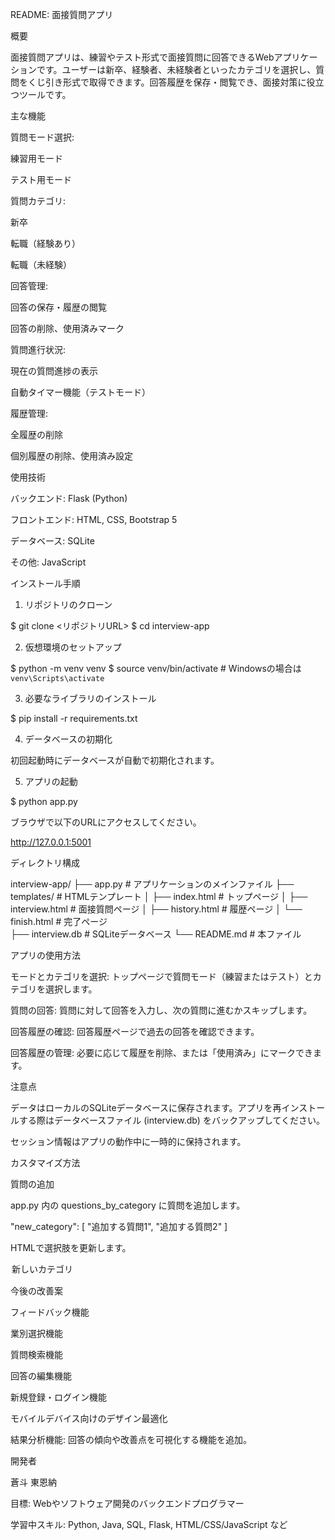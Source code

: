 README: 面接質問アプリ

概要

面接質問アプリは、練習やテスト形式で面接質問に回答できるWebアプリケーションです。ユーザーは新卒、経験者、未経験者といったカテゴリを選択し、質問をくじ引き形式で取得できます。回答履歴を保存・閲覧でき、面接対策に役立つツールです。

主な機能

質問モード選択:

練習用モード

テスト用モード

質問カテゴリ:

新卒

転職（経験あり）

転職（未経験）

回答管理:

回答の保存・履歴の閲覧

回答の削除、使用済みマーク

質問進行状況:

現在の質問進捗の表示

自動タイマー機能（テストモード）

履歴管理:

全履歴の削除

個別履歴の削除、使用済み設定

使用技術

バックエンド: Flask (Python)

フロントエンド: HTML, CSS, Bootstrap 5

データベース: SQLite

その他: JavaScript

インストール手順

1. リポジトリのクローン

$ git clone <リポジトリURL>
$ cd interview-app

2. 仮想環境のセットアップ

$ python -m venv venv
$ source venv/bin/activate  # Windowsの場合は `venv\Scripts\activate`

3. 必要なライブラリのインストール

$ pip install -r requirements.txt

4. データベースの初期化

初回起動時にデータベースが自動で初期化されます。

5. アプリの起動

$ python app.py

ブラウザで以下のURLにアクセスしてください。

http://127.0.0.1:5001

ディレクトリ構成

interview-app/
├── app.py                # アプリケーションのメインファイル
├── templates/            # HTMLテンプレート
│   ├── index.html        # トップページ
│   ├── interview.html    # 面接質問ページ
│   ├── history.html      # 履歴ページ
│   └── finish.html       # 完了ページ           
├── interview.db        # SQLiteデータベース
└── README.md             # 本ファイル

アプリの使用方法

モードとカテゴリを選択: トップページで質問モード（練習またはテスト）とカテゴリを選択します。

質問の回答: 質問に対して回答を入力し、次の質問に進むかスキップします。

回答履歴の確認: 回答履歴ページで過去の回答を確認できます。

回答履歴の管理: 必要に応じて履歴を削除、または「使用済み」にマークできます。

注意点

データはローカルのSQLiteデータベースに保存されます。アプリを再インストールする際はデータベースファイル (interview.db) をバックアップしてください。

セッション情報はアプリの動作中に一時的に保持されます。

カスタマイズ方法

質問の追加

app.py 内の questions_by_category に質問を追加します。

"new_category": [
    "追加する質問1",
    "追加する質問2"
]

HTMLで選択肢を更新します。

<option value="new_category">新しいカテゴリ</option>

今後の改善案

フィードバック機能

業別選択機能

質問検索機能

回答の編集機能

新規登録・ログイン機能

モバイルデバイス向けのデザイン最適化

結果分析機能: 回答の傾向や改善点を可視化する機能を追加。

開発者

蒼斗 東恩納

目標: Webやソフトウェア開発のバックエンドプログラマー

学習中スキル: Python, Java, SQL, Flask, HTML/CSS/JavaScript など



